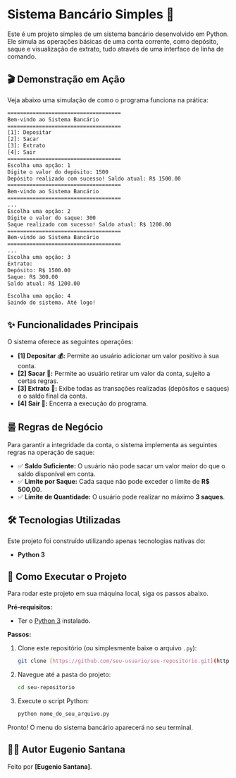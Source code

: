 # Sistema Bancário Simples 🏦

Este é um projeto simples de um sistema bancário desenvolvido em Python. Ele simula as operações básicas de uma conta corrente, como depósito, saque e visualização de extrato, tudo através de uma interface de linha de comando.

## 🎬 Demonstração em Ação

Veja abaixo uma simulação de como o programa funciona na prática:

```bash
====================================
Bem-vindo ao Sistema Bancário
====================================
[1]: Depositar
[2]: Sacar
[3]: Extrato
[4]: Sair
====================================
Escolha uma opção: 1
Digite o valor do depósito: 1500
Depósito realizado com sucesso! Saldo atual: R$ 1500.00
====================================
Bem-vindo ao Sistema Bancário
====================================
...
Escolha uma opção: 2
Digite o valor do saque: 300
Saque realizado com sucesso! Saldo atual: R$ 1200.00
====================================
Bem-vindo ao Sistema Bancário
====================================
...
Escolha uma opção: 3
Extrato:
Depósito: R$ 1500.00
Saque: R$ 300.00
Saldo atual: R$ 1200.00

Escolha uma opção: 4
Saindo do sistema. Até logo!
```

## ✨ Funcionalidades Principais

O sistema oferece as seguintes operações:

* **[1] Depositar 💰:** Permite ao usuário adicionar um valor positivo à sua conta.
* **[2] Sacar 💸:** Permite ao usuário retirar um valor da conta, sujeito a certas regras.
* **[3] Extrato 📄:** Exibe todas as transações realizadas (depósitos e saques) e o saldo final da conta.
* **[4] Sair 👋:** Encerra a execução do programa.

## 룰 Regras de Negócio

Para garantir a integridade da conta, o sistema implementa as seguintes regras na operação de saque:

* ✅ **Saldo Suficiente:** O usuário não pode sacar um valor maior do que o saldo disponível em conta.
* ✅ **Limite por Saque:** Cada saque não pode exceder o limite de **R$ 500,00**.
* ✅ **Limite de Quantidade:** O usuário pode realizar no máximo **3 saques**.

## 🛠️ Tecnologias Utilizadas

Este projeto foi construído utilizando apenas tecnologias nativas do:

* **Python 3**

## 🚀 Como Executar o Projeto

Para rodar este projeto em sua máquina local, siga os passos abaixo.

**Pré-requisitos:**
* Ter o [Python 3](https://www.python.org/downloads/) instalado.

**Passos:**

1.  Clone este repositório (ou simplesmente baixe o arquivo `.py`):
    ```bash
    git clone [https://github.com/seu-usuario/seu-repositorio.git](https://github.com/seu-usuario/seu-repositorio.git)
    ```

2.  Navegue até a pasta do projeto:
    ```bash
    cd seu-repositorio
    ```

3.  Execute o script Python:
    ```bash
    python nome_do_seu_arquivo.py
    ```
Pronto! O menu do sistema bancário aparecerá no seu terminal.

## 👨‍💻 Autor Eugenio Santana

Feito por **[Eugenio Santana]**.
